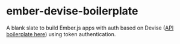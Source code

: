 # ember-devise-boilerplate

A blank slate to build Ember.js apps with auth based on Devise ([API boilerplate here](https://github.com/FanaHOVA/devise-api-boilerplate)) using token authentication.
